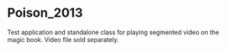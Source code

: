 Poison_2013
===========

Test application and standalone class for playing segmented video on the magic book. Video file sold separately.
